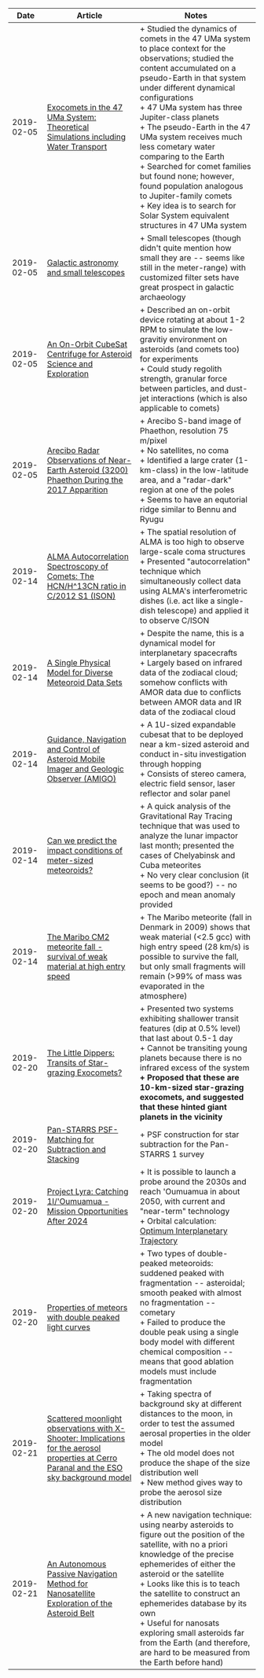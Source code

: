 | Date | Article | Notes | 
| ---- | ---- | ---- |
| 2019-02-05 | [Exocomets in the 47 UMa System: Theoretical Simulations including Water Transport](https://arxiv.org/abs/1811.09579) | + Studied the dynamics of comets in the 47 UMa system to place context for the observations; studied the content accumulated on a pseudo-Earth in that system under different dynamical configurations <br> + 47 UMa system has three Jupiter-class planets <br> + The pseudo-Earth in the 47 UMa system receives much less cometary water comparing to the Earth <br> + Searched for comet families but found none; however, found population analogous to Jupiter-family comets <br> + Key idea is to search for Solar System equivalent structures in 47 UMa system
| 2019-02-05 | [Galactic astronomy and small telescopes](https://arxiv.org/abs/1812.06461) | + Small telescopes (though didn't quite mention how small they are -- seems like still in the meter-range) with customized filter sets have great prospect in galactic archaeology
| 2019-02-05 | [An On-Orbit CubeSat Centrifuge for Asteroid Science and Exploration](https://arxiv.org/abs/1812.11663) | + Described an on-orbit device rotating at about 1-2 RPM to simulate the low-gravitiy environment on asteroids (and comets too) for experiments <br> + Could study regolith strength, granular force between particles, and dust-jet interactions (which is also applicable to comets)
| 2019-02-05 | [Arecibo Radar Observations of Near-Earth Asteroid (3200) Phaethon During the 2017 Apparition](https://arxiv.org/abs/1902.00969) | + Arecibo S-band image of Phaethon, resolution 75 m/pixel <br> + No satellites, no coma <br> + Identified a large crater (1-km-class) in the low-latitude area, and a "radar-dark" region at one of the poles <br> + Seems to have an equtorial ridge similar to Bennu and Ryugu
| 2019-02-14 | [ALMA Autocorrelation Spectroscopy of Comets: The HCN/H^13CN ratio in C/2012 S1 (ISON)](https://arxiv.org/abs/1901.08676) | + The spatial resolution of ALMA is too high to observe large-scale coma structures <br> + Presented "autocorrelation" technique which simultaneously collect data using ALMA's interferometric dishes (i.e. act like a single-dish telescope) and applied it to observe C/ISON
| 2019-02-14 | [A Single Physical Model for Diverse Meteoroid Data Sets](https://arxiv.org/abs/1902.02977) | + Despite the name, this is a dynamical model for interplanetary spacecrafts <br> + Largely based on infrared data of the zodiacal cloud; somehow conflicts with AMOR data due to conflicts between AMOR data and IR data of the zodiacal cloud
| 2019-02-14 | [Guidance, Navigation and Control of Asteroid Mobile Imager and Geologic Observer (AMIGO)](https://arxiv.org/abs/1902.02071) | + A 1U-sized expandable cubesat that to be deployed near a km-sized asteroid and conduct in-situ investigation through hopping <br> + Consists of stereo camera, electric field sensor, laser reflector and solar panel
| 2019-02-14 | [Can we predict the impact conditions of meter-sized meteoroids?](https://arxiv.org/abs/1902.03980) | + A quick analysis of the Gravitational Ray Tracing technique that was used to analyze the lunar impactor last month; presented the cases of Chelyabinsk and Cuba meteorites <br> + No very clear conclusion (it seems to be good?) -- no epoch and mean anomaly provided
| 2019-02-14 | [The Maribo CM2 meteorite fall - survival of weak material at high entry speed](https://arxiv.org/abs/1902.01112) | + The Maribo meteorite (fall in Denmark in 2009) shows that weak material (<2.5 gcc) with high entry speed (28 km/s) is possible to survive the fall, but only small fragments will remain (>99% of mass was evaporated in the atmosphere)
| 2019-02-20 | [The Little Dippers: Transits of Star-grazing Exocomets?](https://arxiv.org/abs/1811.12414) | + Presented two systems exhibiting shallower transit features (dip at 0.5% level) that last about 0.5-1 day <br> + Cannot be transiting young planets because there is no infrared excess of the system <br> <strong>+ Proposed that these are 10-km-sized star-grazing exocomets, and suggested that these hinted giant planets in the vicinity</strong>
| 2019-02-20 | [Pan-STARRS PSF-Matching for Subtraction and Stacking](https://arxiv.org/abs/1901.09999) | + PSF construction for star subtraction for the Pan-STARRS 1 survey
| 2019-02-20 | [Project Lyra: Catching 1I/'Oumuamua - Mission Opportunities After 2024](https://arxiv.org/abs/1902.04935) | + It is possible to launch a probe around the 2030s and reach 'Oumuamua in about 2050, with current and "near-term" technology <br> + Orbital calculation: [Optimum Interplanetary Trajectory](https://github.com/AdamHibberd/Optimum_Interplanetary_Trajectory)
| 2019-02-20 | [Properties of meteors with double peaked light curves](https://arxiv.org/abs/1902.05931) | + Two types of double-peaked meteoroids: suddened peaked with fragmentation -- asteroidal; smooth peaked with almost no fragmentation -- cometary <br> + Failed to produce the double peak using a single body model with different chemical composition -- means that good ablation models must include fragmentation
| 2019-02-21 | [Scattered moonlight observations with X-Shooter: Implications for the aerosol properties at Cerro Paranal and the ESO sky background model](https://arxiv.org/abs/1902.04637) | + Taking spectra of background sky at different distances to the moon, in order to test the assumed aerosal properties in the older model <br> + The old model does not produce the shape of the size distribution well <br> + New method gives way to probe the aerosol size distribution
| 2019-02-21 | [An Autonomous Passive Navigation Method for Nanosatellite Exploration of the Asteroid Belt](https://arxiv.org/abs/1902.03180) | + A new navigation technique: using nearby asteroids to figure out the position of the satellite, with no a priori knowledge of the precise ephemerides of either the asteroid or the satellite <br> + Looks like this is to teach the satellite to construct an ephemerides database by its own <br> + Useful for nanosats exploring small asteroids far from the Earth (and therefore, are hard to be measured from the Earth before hand)
